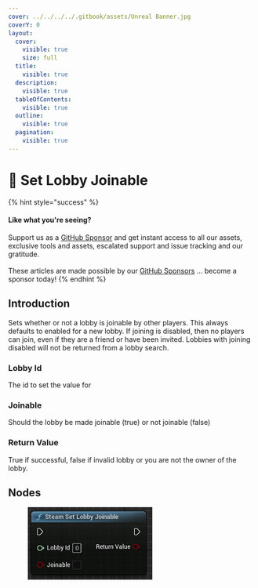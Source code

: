 ```yaml
---
cover: ../../../../.gitbook/assets/Unreal Banner.jpg
coverY: 0
layout:
  cover:
    visible: true
    size: full
  title:
    visible: true
  description:
    visible: true
  tableOfContents:
    visible: true
  outline:
    visible: true
  pagination:
    visible: true
---
```


# 🔵 Set Lobby Joinable

{% hint style="success" %}
#### Like what you're seeing?

Support us as a [GitHub Sponsor](../../../../become-a-sponsor/) and get instant access to all our assets, exclusive tools and assets, escalated support and issue tracking and our gratitude.\
\
These articles are made possible by our [GitHub Sponsors](../../../../become-a-sponsor/) ... become a sponsor today!
{% endhint %}

## Introduction

Sets whether or not a lobby is joinable by other players. This always defaults to enabled for a new lobby. If joining is disabled, then no players can join, even if they are a friend or have been invited. Lobbies with joining disabled will not be returned from a lobby search.

### Lobby Id

The id to set the value for

### Joinable

Should the lobby be made joinable (true) or not joinable (false)

### Return Value

True if successful, false if invalid lobby or you are not the owner of the lobby.

## Nodes

<figure><img src="../../../../.gitbook/assets/image (11) (1) (1) (1) (1).png" alt=""><figcaption></figcaption></figure>

